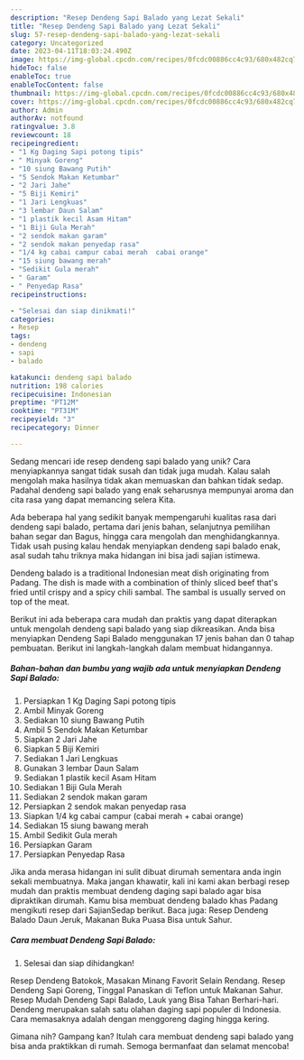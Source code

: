 ```yaml
---
description: "Resep Dendeng Sapi Balado yang Lezat Sekali"
title: "Resep Dendeng Sapi Balado yang Lezat Sekali"
slug: 57-resep-dendeng-sapi-balado-yang-lezat-sekali
category: Uncategorized
date: 2023-04-11T18:03:24.490Z
image: https://img-global.cpcdn.com/recipes/0fcdc00886cc4c93/680x482cq70/dendeng-sapi-balado-foto-resep-utama.jpg
hideToc: false
enableToc: true
enableTocContent: false
thumbnail: https://img-global.cpcdn.com/recipes/0fcdc00886cc4c93/680x482cq70/dendeng-sapi-balado-foto-resep-utama.jpg
cover: https://img-global.cpcdn.com/recipes/0fcdc00886cc4c93/680x482cq70/dendeng-sapi-balado-foto-resep-utama.jpg
author: Admin
authorAv: notfound
ratingvalue: 3.8
reviewcount: 18
recipeingredient:
- "1 Kg Daging Sapi potong tipis"
- " Minyak Goreng"
- "10 siung Bawang Putih"
- "5 Sendok Makan Ketumbar"
- "2 Jari Jahe"
- "5 Biji Kemiri"
- "1 Jari Lengkuas"
- "3 lembar Daun Salam"
- "1 plastik kecil Asam Hitam"
- "1 Biji Gula Merah"
- "2 sendok makan garam"
- "2 sendok makan penyedap rasa"
- "1/4 kg cabai campur cabai merah  cabai orange"
- "15 siung bawang merah"
- "Sedikit Gula merah"
- " Garam"
- " Penyedap Rasa"
recipeinstructions:

- "Selesai dan siap dinikmati!"
categories:
- Resep
tags:
- dendeng
- sapi
- balado

katakunci: dendeng sapi balado 
nutrition: 198 calories
recipecuisine: Indonesian
preptime: "PT12M"
cooktime: "PT31M"
recipeyield: "3"
recipecategory: Dinner

---
```





Sedang mencari ide resep dendeng sapi balado yang unik? Cara menyiapkannya sangat tidak susah dan tidak juga mudah. Kalau salah mengolah maka hasilnya tidak akan memuaskan dan bahkan tidak sedap. Padahal dendeng sapi balado yang enak seharusnya mempunyai aroma dan cita rasa yang dapat memancing selera Kita.





Ada beberapa hal yang sedikit banyak mempengaruhi kualitas rasa dari dendeng sapi balado, pertama dari jenis bahan, selanjutnya pemilihan bahan segar dan Bagus, hingga cara mengolah dan menghidangkannya. Tidak usah pusing kalau hendak menyiapkan dendeng sapi balado enak,      asal sudah tahu triknya maka hidangan ini bisa jadi sajian istimewa.














Dendeng balado is a traditional Indonesian meat dish originating from Padang. The dish is made with a combination of thinly sliced beef that&#39;s fried until crispy and a spicy chili sambal. The sambal is usually served on top of the meat.






Berikut ini ada beberapa cara mudah dan praktis yang dapat diterapkan untuk mengolah dendeng sapi balado yang siap dikreasikan. Anda bisa menyiapkan Dendeng Sapi Balado menggunakan 17 jenis bahan dan 0 tahap pembuatan. Berikut ini langkah-langkah dalam membuat hidangannya.

<!--inarticleads1-->

##### Bahan-bahan dan bumbu yang wajib ada untuk menyiapkan Dendeng Sapi Balado:

1. Persiapkan 1 Kg Daging Sapi potong tipis
1. Ambil  Minyak Goreng
1. Sediakan 10 siung Bawang Putih
1. Ambil 5 Sendok Makan Ketumbar
1. Siapkan 2 Jari Jahe
1. Siapkan 5 Biji Kemiri
1. Sediakan 1 Jari Lengkuas
1. Gunakan 3 lembar Daun Salam
1. Sediakan 1 plastik kecil Asam Hitam
1. Sediakan 1 Biji Gula Merah
1. Sediakan 2 sendok makan garam
1. Persiapkan 2 sendok makan penyedap rasa
1. Siapkan 1/4 kg cabai campur (cabai merah + cabai orange)
1. Sediakan 15 siung bawang merah
1. Ambil Sedikit Gula merah
1. Persiapkan  Garam
1. Persiapkan  Penyedap Rasa


Jika anda merasa hidangan ini sulit dibuat dirumah sementara anda ingin sekali membuatnya. Maka jangan khawatir, kali ini kami akan berbagi resep mudah dan praktis membuat dendeng daging sapi balado agar bisa dipraktikan dirumah. Kamu bisa membuat dendeng balado khas Padang mengikuti resep dari SajianSedap berikut. Baca juga: Resep Dendeng Balado Daun Jeruk, Makanan Buka Puasa Bisa untuk Sahur. 

<!--inarticleads2-->

##### Cara membuat Dendeng Sapi Balado:


1. Selesai dan siap dihidangkan!

Resep Dendeng Batokok, Masakan Minang Favorit Selain Rendang. Resep Dendeng Sapi Goreng, Tinggal Panaskan di Teflon untuk Makanan Sahur. Resep Mudah Dendeng Sapi Balado, Lauk yang Bisa Tahan Berhari-hari. Dendeng merupakan salah satu olahan daging sapi populer di Indonesia. Cara memasaknya adalah dengan menggoreng daging hingga kering. 

Gimana nih? Gampang kan? Itulah cara membuat dendeng sapi balado yang bisa anda praktikkan di rumah. Semoga bermanfaat dan selamat mencoba!
